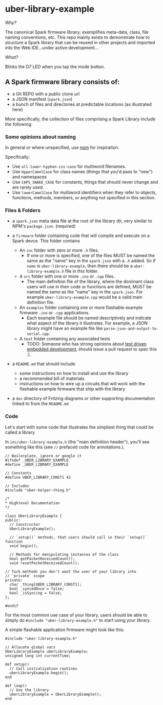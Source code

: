 uber-library-example
====================

_Why?_

The canonical Spark firmware library; exemplifies meta-data, class, file naming conventions, etc.  This repo mainly exists to demonstrate how to structure a Spark library that can be reused in other projects and imported into the Web IDE...under active development...

_What?_

Blinks the D7 LED when you tap the mode button.

## A Spark firmware library consists of:

  - a Git REPO with a public clone url
  - a JSON manifest (`spark.json`)
  - a bunch of files and directories at predictable locations (as illustrated here)

More specifically, the collection of files comprising a Spark Library include the following:

### Some opinions about naming

In general or where unspecified, use [npm](https://www.npmjs.org/doc/misc/npm-coding-style.html) for inspiration.

Specifically:

- Use `all-lower-hyphen-css-case` for multiword filenames.
- Use `UpperCamelCase` for class names (things that you'd pass to "new") and namespaces
- Use `CAPS_SNAKE_CASE` for constants, things that should never change and are rarely used.
- Use `lowerCamelCase` for multiword identifiers when they refer to objects, functions, methods, members, or anything not specified in this section.

### Files & Folders

- a `spark.json` meta data file at the root of the library dir, very similar to NPM's `package.json`. (required)

- a `firmware` folder containing code that will compile and execute on a Spark devce. This folder contains
  - An `inc` folder with zero or more `.h` files.
    - If one or more is specified, one of the files MUST be named the same as the "name" key in the `spark.json` with a `.h` added. So if `name` is `uber-library-example`, then there should be a `uber-library-example.h` file in this folder.
  - A `src` folder with one or more `.ino` or `.cpp` files.
    - The main definition file of the library, where the dominant class users will use in their code or functions are defined, MUST be named the same as the "name" key in the `spark.json`. For example `uber-library-example.cpp` would be a valid main definition file.
  - An `examples` folder containing one or more flashable example firmware `.ino` or `.cpp` applications.
    - Each example file should be named descriptively and indicate what aspect of the library it illustrates. For example, a JSON library might have an example file like `parse-json-and-output-to-serial.cpp`.
  - A `test` folder containing any associated tests
    - TODO: Someone who has strong opinions about [test driven embedded development](http://pragprog.com/book/jgade/test-driven-development-for-embedded-c), should issue a pull request to spec this :).
- a `README.md` that should include 
  - some instructions on how to install and use the library
  - a recommended bill of materials
  - instructions on how to wire up a circuits that will work with the flashable example firmware that ship with the library

- a `doc` directory of Fritzing diagrams or other supporting documentation linked to from the `README.md`

### Code

Let's start with some code that illustrates the simpliest thing that could be called a library

In `inc/uber-library-example.h` (the "main definition header"), you'll see something like this (see `//` prefaced code for annotations.).

    // Boilerplate, ignore or google it
    #ifndef _UBER_LIBRARY_EXAMPLE
    #define _UBER_LIBRARY_EXAMPLE

    // Constants
    #define UBER_LIBRARY_CONST1 42

    // Includes
    #include "uber-helper-thing.h"

    /*
    * Highlevel Documentation
    */

    class UberLibraryExample {
    public:
      // Constructor
      UberLibraryExample();

      // `setup()` methods, that users should call in their `setup()` function
      void begin();

      // Methods for manipulating instances of the class
      bool getPacketReceivedCount();
      void resetPacketReceivedCount();

    // Tuck methods you don't want the user of your library into
    // `private` scope
    private:
      char _thing[UBER_LIBRARY_CONST1];
      bool _syncedOnce = false;
      bool _isSyncing = false;
    };

    #endif

For the most common use case of your library, users should be able to simply do `#include "uber-library-example.h"` to start using your library.

A simple flashable application firmware might look like this:

    #include "uber-library-example.h"

    // Allocate global vars
    UberLibraryExample uberLibraryExample;
    unsigned long int currentTime;

    def setup()
      // Call initialization routines
      uberLibraryExample.begin();
    end

    def loop()
      // Use the library
      uberLibraryExample = UberLibraryExample();
    end

